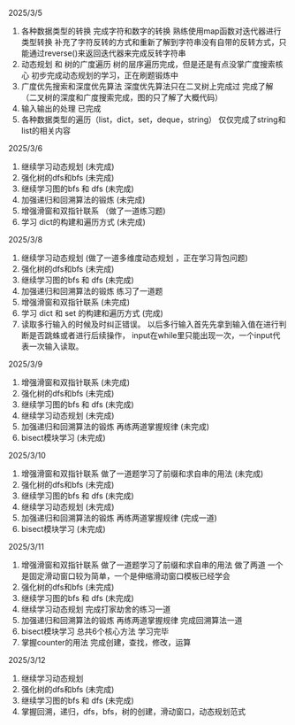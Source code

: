 2025/3/5
1. 各种数据类型的转换   完成字符和数字的转换 熟练使用map函数对迭代器进行类型转换 补充了字符反转的方式和重新了解到字符串没有自带的反转方式，只能通过reverse()来返回迭代器来完成反转字符串
2. 动态规划 和 树的广度遍历  树的层序遍历完成，但是还是有点没掌广度搜索核心 初步完成动态规划的学习，正在刷题锻炼中
3. 广度优先搜索和深度优先算法  深度优先算法只在二叉树上完成过 完成了解（二叉树的深度和广度搜索完成，图的只了解了大概代码）
4. 输入输出的处理     已完成
5. 各种数据类型的遍历（list，dict，set，deque，string） 仅仅完成了string和list的相关内容

2025/3/6
1. 继续学习动态规划 (未完成)
3. 强化树的dfs和bfs (未完成)
4. 继续学习图的bfs 和 dfs  (未完成)
5. 加强递归和回溯算法的锻炼  (未完成)
6. 增强滑窗和双指针联系 （做了一道练习题)
7. 学习 dict的构建和遍历方式 (未完成)


2025/3/8
1. 继续学习动态规划 (做了一道多维度动态规划 ，正在学习背包问题)
3. 强化树的dfs和bfs (未完成)
4. 继续学习图的bfs 和 dfs   (未完成)
5. 加强递归和回溯算法的锻炼 练习了一道题
6. 增强滑窗和双指针联系 (未完成)
7. 学习 dict 和 set 的构建和遍历方式 (完成)
8. 读取多行输入的时候及时纠正错误。 以后多行输入首先先拿到输入值在进行判断是否跳蛛或者进行后续操作， input在while里只能出现一次，一个input代表一次输入读取。

2025/3/9
1. 增强滑窗和双指针联系 (未完成)
2. 强化树的dfs和bfs (未完成)
3. 继续学习图的bfs 和 dfs   (未完成)
4. 继续学习动态规划 (未完成)
5. 加强递归和回溯算法的锻炼 再练两道掌握规律 (未完成)
6. bisect模块学习 (未完成)

2025/3/10
1. 增强滑窗和双指针联系 做了一道题学习了前缀和求自串的用法 (未完成)
2. 强化树的dfs和bfs (未完成)
3. 继续学习图的bfs 和 dfs   (未完成)
4. 继续学习动态规划 (未完成)
5. 加强递归和回溯算法的锻炼 再练两道掌握规律 (完成一道)
6. bisect模块学习 (未完成)

2025/3/11
1. 增强滑窗和双指针联系 做了一道题学习了前缀和求自串的用法 做了两道 一个是固定滑动窗口较为简单，一个是伸缩滑动窗口模板已经学会
2. 强化树的dfs和bfs (未完成)
3. 继续学习图的bfs 和 dfs   (未完成)
4. 继续学习动态规划 完成打家劫舍的练习一道
5. 加强递归和回溯算法的锻炼 再练两道掌握规律 完成回溯算法一道
6. bisect模块学习 总共6个核心方法 学习完毕
7. 掌握counter的用法 完成创建，查找，修改，运算

2025/3/12
1. 继续学习动态规划
2. 强化树的dfs和bfs (未完成)
3. 继续学习图的bfs 和 dfs   (未完成)
4. 掌握回溯，递归，dfs，bfs，树的创建，滑动窗口，动态规划范式
